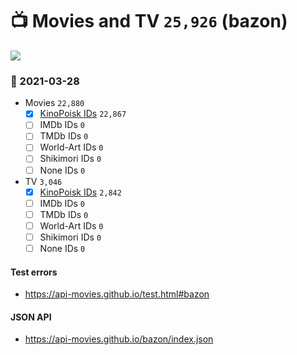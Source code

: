 # :tv: Movies and TV `25,926` (bazon)

<a href="https://API-Movies.github.io"><img src="https://API-Movies.github.io/banner.png?cache"></a>

### :date: 2021-03-28
- Movies `22,880`
  - [x] <a href="https://API-Movies.github.io/bazon/movie_kinopoisk_ids.json">KinoPoisk IDs</a> `22,867`
  - [ ] IMDb IDs `0`
  - [ ] TMDb IDs `0`
  - [ ] World-Art IDs `0`
  - [ ] Shikimori IDs `0`
  - [ ] None IDs `0`
- TV `3,046`
  - [x] <a href="https://API-Movies.github.io/bazon/tv_kinopoisk_ids.json">KinoPoisk IDs</a> `2,842`
  - [ ] IMDb IDs `0`
  - [ ] TMDb IDs `0`
  - [ ] World-Art IDs `0`
  - [ ] Shikimori IDs `0`
  - [ ] None IDs `0`
#### Test errors
- <a href='https://api-movies.github.io/test.html#bazon'>https://api-movies.github.io/test.html#bazon</a>
#### JSON API
- <a href='https://api-movies.github.io/bazon/index.json'>https://api-movies.github.io/bazon/index.json</a>
